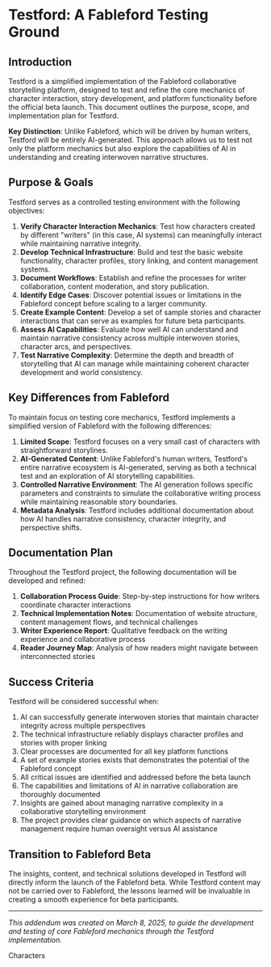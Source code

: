# Testford: A Fableford Testing Ground
## Introduction

Testford is a simplified implementation of the Fableford collaborative storytelling platform, designed to test and refine the core mechanics of character interaction, story development, and platform functionality before the official beta launch. This document outlines the purpose, scope, and implementation plan for Testford.

**Key Distinction**: Unlike Fableford, which will be driven by human writers, Testford will be entirely AI-generated. This approach allows us to test not only the platform mechanics but also explore the capabilities of AI in understanding and creating interwoven narrative structures.

## Purpose & Goals

Testford serves as a controlled testing environment with the following objectives:

1. **Verify Character Interaction Mechanics**: Test how characters created by different "writers" (in this case, AI systems) can meaningfully interact while maintaining narrative integrity.
2. **Develop Technical Infrastructure**: Build and test the basic website functionality, character profiles, story linking, and content management systems.
3. **Document Workflows**: Establish and refine the processes for writer collaboration, content moderation, and story publication.
4. **Identify Edge Cases**: Discover potential issues or limitations in the Fableford concept before scaling to a larger community.
5. **Create Example Content**: Develop a set of sample stories and character interactions that can serve as examples for future beta participants.
6. **Assess AI Capabilities**: Evaluate how well AI can understand and maintain narrative consistency across multiple interwoven stories, character arcs, and perspectives.
7. **Test Narrative Complexity**: Determine the depth and breadth of storytelling that AI can manage while maintaining coherent character development and world consistency.

## Key Differences from Fableford

To maintain focus on testing core mechanics, Testford implements a simplified version of Fableford with the following differences:

1. **Limited Scope**: Testford focuses on a very small cast of characters with straightforward storylines.
2. **AI-Generated Content**: Unlike Fableford's human writers, Testford's entire narrative ecosystem is AI-generated, serving as both a technical test and an exploration of AI storytelling capabilities.
3. **Controlled Narrative Environment**: The AI generation follows specific parameters and constraints to simulate the collaborative writing process while maintaining reasonable story boundaries.
4. **Metadata Analysis**: Testford includes additional documentation about how AI handles narrative consistency, character integrity, and perspective shifts.

## Documentation Plan

Throughout the Testford project, the following documentation will be developed and refined:

1. **Collaboration Process Guide**: Step-by-step instructions for how writers coordinate character interactions
2. **Technical Implementation Notes**: Documentation of website structure, content management flows, and technical challenges
3. **Writer Experience Report**: Qualitative feedback on the writing experience and collaborative process
4. **Reader Journey Map**: Analysis of how readers might navigate between interconnected stories

## Success Criteria

Testford will be considered successful when:

1. AI can successfully generate interwoven stories that maintain character integrity across multiple perspectives
2. The technical infrastructure reliably displays character profiles and stories with proper linking
3. Clear processes are documented for all key platform functions
4. A set of example stories exists that demonstrates the potential of the Fableford concept
5. All critical issues are identified and addressed before the beta launch
6. The capabilities and limitations of AI in narrative collaboration are thoroughly documented
7. Insights are gained about managing narrative complexity in a collaborative storytelling environment
8. The project provides clear guidance on which aspects of narrative management require human oversight versus AI assistance

## Transition to Fableford Beta

The insights, content, and technical solutions developed in Testford will directly inform the launch of the Fableford beta. While Testford content may not be carried over to Fableford, the lessons learned will be invaluable in creating a smooth experience for beta participants.

---

*This addendum was created on March 8, 2025, to guide the development and testing of core Fableford mechanics through the Testford implementation.*

Characters